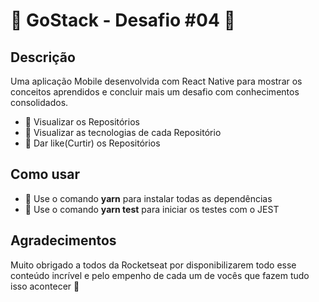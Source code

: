 # :green_book: GoStack - Desafio #04 :rocket:

## Descrição
Uma aplicação Mobile desenvolvida com React Native para mostrar os conceitos aprendidos e concluir mais um desafio com conhecimentos consolidados.

- :memo: Visualizar os Repositórios
- :memo: Visualizar as tecnologias de cada Repositório
- :memo: Dar like(Curtir) os Repositórios

## Como usar
- :wrench: Use o comando **yarn** para instalar todas as dependências
- :wrench: Use o comando **yarn test** para iniciar os testes com o JEST

## Agradecimentos

Muito obrigado a todos da Rocketseat por disponibilizarem todo esse conteúdo incrível e pelo empenho de cada um de vocês que fazem tudo isso acontecer :purple_heart: 
